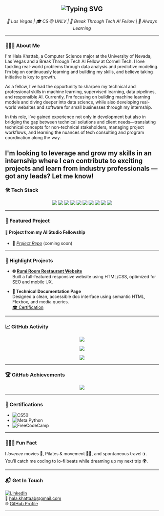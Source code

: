 <!-- Typing Header Animation -->
<h2 align="center">
  <img src="https://readme-typing-svg.demolab.com?font=Fira+Code&pause=1000&center=true&vCenter=true&width=435&lines=Hi+there%2C+I'm+Hala+Khattab!;AI%2FML+Fellow+%7C+Web+Dev+Intern+%7C+CS+Student" alt="Typing SVG" />
</h2>

<p align="center">
  <em>📍 Las Vegas | 🎓 CS @ UNLV | 🤖 Break Through Tech AI Fellow | 🌱 Always Learning</em>
</p>

---

### 👩🏽‍💻 About Me

I'm Hala Khattab, a Computer Science major at the University of Nevada, Las Vegas and a Break Through Tech AI Fellow at Cornell Tech. I love tackling real-world problems through data analysis and predictive modeling. I’m big on continuously learning and building my skills, and believe taking initiative is key to growth.

As a fellow, I’ve had the opportunity to sharpen my technical and professional skills in machine learning, supervised learning, data pipelines, and responsible AI. Currently, I'm focusing on building machine learning models and diving deeper into data science, while also developing real-world websites and software for small businesses through my internship.

In this role, I’ve gained experience not only in development but also in bridging the gap between technical solutions and client needs—translating technical concepts for non-technical stakeholders, managing project workflows, and learning the nuances of tech consulting and program coordination along the way.

I'm looking to leverage and grow my skills in an internship where I can contribute to exciting projects and learn from industry professionals — got any leads? Let me know!
---

### 🛠️ Tech Stack

<p align="center">
  <img src="https://img.shields.io/badge/Python-3776AB?style=flat&logo=python&logoColor=white"/>
  <img src="https://img.shields.io/badge/C++-00599C?style=flat&logo=c%2B%2B&logoColor=white"/>
  <img src="https://img.shields.io/badge/HTML5-E34F26?style=flat&logo=html5&logoColor=white"/>
  <img src="https://img.shields.io/badge/CSS3-1572B6?style=flat&logo=css3&logoColor=white"/>
  <img src="https://img.shields.io/badge/JavaScript-F7DF1E?style=flat&logo=javascript&logoColor=black"/>
  <img src="https://img.shields.io/badge/SQL-003B57?style=flat&logo=mysql&logoColor=white"/>
  <img src="https://img.shields.io/badge/scikit--learn-F7931E?style=flat&logo=scikit-learn&logoColor=white"/>
  <img src="https://img.shields.io/badge/Pandas-150458?style=flat&logo=pandas&logoColor=white"/>
  <img src="https://img.shields.io/badge/Numpy-013243?style=flat&logo=numpy&logoColor=white"/>
  <img src="https://img.shields.io/badge/Jupyter-F37626?style=flat&logo=jupyter&logoColor=white"/>
</p>

---

### 🚀 Featured Project

#### 🎯 **Project from my AI Studio Fellowship**

- 📌 *[Project Repo](#)* (coming soon)

---

### 💼 Highlight Projects

- **🌐 [Rumi Room Restaurant Website](https://rumiroomvegas.com)**  
  Built a full-featured responsive website using HTML/CSS, optimized for SEO and mobile UX.

- **📖 Technical Documentation Page**  
  Designed a clean, accessible doc interface using semantic HTML, Flexbox, and media queries.  
  [🎓 Certification](https://www.freecodecamp.org/certification/fccf62ba8fc-47bb-4b7d-b458-9d22d188a3ca/responsive-web-design)

---

### 📈 GitHub Activity

<p align="center">
  <img src="https://github-readme-streak-stats.herokuapp.com/?user=halakhattab&theme=default" />
</p>

<p align="center">
  <img src="https://github-readme-stats.vercel.app/api?username=halakhattab&show_icons=true&theme=default" />
</p>

<p align="center">
  <img src="https://github-readme-stats.vercel.app/api/top-langs/?username=halakhattab&layout=compact&theme=default" />
</p>

---

### 🏆 GitHub Achievements

<p align="center">
  <img src="https://github-profile-trophy.vercel.app/?username=halakhattab&theme=flat&no-frame=true&column=4&rank=AA,AAA,SSS,SS,S,B" />
</p>

---

### 📜 Certifications

- ![CS50](https://img.shields.io/badge/CS50%20Harvard-282C34?style=flat&logo=edX&logoColor=white)
- ![Meta Python](https://img.shields.io/badge/Meta%20Python-2F4F4F?style=flat&logo=python&logoColor=white)
- ![FreeCodeCamp](https://img.shields.io/badge/Responsive%20Web%20Design-0A0A23?style=flat&logo=freecodecamp&logoColor=white)

---

### 🧘🏽‍♀️ Fun Fact

I *loveeee* movies 🍿, Pilates & movement 💪🏽, and spontaneous travel ✈️. You’ll catch me coding to lo-fi beats while dreaming up my next trip 🌍.

---

### 📬 Get In Touch

[![LinkedIn](https://img.shields.io/badge/-LinkedIn-0A66C2?logo=linkedin&logoColor=white)](https://www.linkedin.com/in/hala-khattab-8b28442b6)  
📧 hala.khattaab@gmail.com  
🌐 [GitHub Profile](https://github.com/halakhattab)

---

